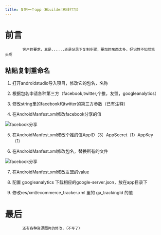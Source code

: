 ```yaml
---
title: 复制一个app（Hbuilder离线打包）
---
```

# 前言
```
        客户的要求，真是......还是记录下复制步骤，要加的东西太多，好记性不如烂笔头啊
```
## 粘贴复制重命名

1. 打开androidstudio导入项目，修改它的包名，名称

2. 根据包名申请各种第三方（facebook,twitter,个推，友盟，googleanalytics）

3. 修改string里的facebook和twitter的第三方参数（已有注释）

4. 在AndroidManfest.xml修改facebook分享的值

![facebook分享](http://ogda5d704.bkt.clouddn.com/fuzhi1.png)

5. 在AndroidManfest.xml修改个推的值AppID（3）AppSecret（1）AppKey（1）

6. 在AndroidManfest.xml修改包名，替换所有的文件

![facebook分享](http://ogda5d704.bkt.clouddn.com/fuzhi2.png)

7. 在AndroidManfest.xml修改友盟的value

8. 配置 googleanalytics 下载相应的google-server.json，放在app目录下

9. 修改res/xml/ecommerce_tracker.xml 里的 ga_trackingId 的值

# 最后
```
        还有各种资源图片的修改，（不写了）
```


